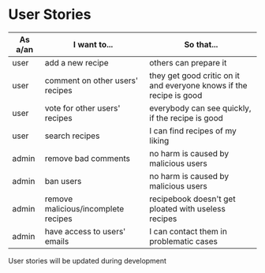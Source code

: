 # User Stories

| As a/an | I want to...                        | So that...                                                       |
| ------- | ----------------------------------- | ---------------------------------------------------------------- |
| user    | add a new recipe                    | others can prepare it                                            |
| user    | comment on other users' recipes     | they get good critic on it and everyone knows if the recipe is good |
| user    | vote for other users' recipes       | everybody can see quickly, if the recipe is good                 |
| user    | search recipes                      | I can find recipes of my liking                                  |
| admin   | remove bad comments                 | no harm is caused by malicious users                             |
| admin   | ban users                           | no harm is caused by malicious users                             |
| admin   | remove malicious/incomplete recipes | recipebook doesn't get ploated with useless recipes                |
| admin   | have access to users' emails        | I can contact them in problematic cases                          |

User stories will be updated during development
